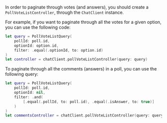 In order to paginate through votes (and answers), you should create a `PollVoteListController`, through the `ChatClient` instance.

For example, if you want to paginate through all the votes for a given option, you can use the following code:

```swift
let query = PollVoteListQuery(
    pollId: poll.id, 
    optionId: option.id, 
    filter: .equal(.optionId, to: option.id)
)
let controller = chatClient.pollVoteListController(query: query)
```

To paginate through all the comments (answers) in a poll, you can use the following query:

```swift
let query = PollVoteListQuery(
    pollId: poll.id,
    optionId: nil,
    filter: .and(
        [.equal(.pollId, to: poll.id), .equal(.isAnswer, to: true)]
    )
)
let commentsController = chatClient.pollVoteListController(query: query)
```